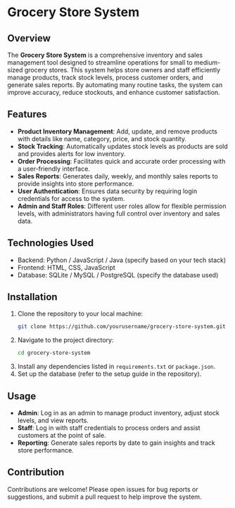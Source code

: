 

# Grocery Store System

## Overview
The **Grocery Store System** is a comprehensive inventory and sales management tool designed to streamline operations for small to medium-sized grocery stores. This system helps store owners and staff efficiently manage products, track stock levels, process customer orders, and generate sales reports. By automating many routine tasks, the system can improve accuracy, reduce stockouts, and enhance customer satisfaction.

## Features
- **Product Inventory Management**: Add, update, and remove products with details like name, category, price, and stock quantity.
- **Stock Tracking**: Automatically updates stock levels as products are sold and provides alerts for low inventory.
- **Order Processing**: Facilitates quick and accurate order processing with a user-friendly interface.
- **Sales Reports**: Generates daily, weekly, and monthly sales reports to provide insights into store performance.
- **User Authentication**: Ensures data security by requiring login credentials for access to the system.
- **Admin and Staff Roles**: Different user roles allow for flexible permission levels, with administrators having full control over inventory and sales data.

## Technologies Used
- Backend: Python / JavaScript / Java (specify based on your tech stack)
- Frontend: HTML, CSS, JavaScript
- Database: SQLite / MySQL / PostgreSQL (specify the database used)

## Installation
1. Clone the repository to your local machine:
   ```bash
   git clone https://github.com/yourusername/grocery-store-system.git
   ```
2. Navigate to the project directory:
   ```bash
   cd grocery-store-system
   ```
3. Install any dependencies listed in `requirements.txt` or `package.json`.
4. Set up the database (refer to the setup guide in the repository).

## Usage
- **Admin**: Log in as an admin to manage product inventory, adjust stock levels, and view reports.
- **Staff**: Log in with staff credentials to process orders and assist customers at the point of sale.
- **Reporting**: Generate sales reports by date to gain insights and track store performance.

## Contribution
Contributions are welcome! Please open issues for bug reports or suggestions, and submit a pull request to help improve the system.

